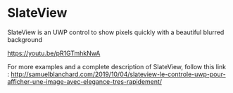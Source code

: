 # SlateView
SlateView is an UWP control to show pixels quickly with a beautiful blurred background

https://youtu.be/pR1GTmhkNwA

For more examples and a complete description of SlateView, follow this link : 
http://samuelblanchard.com/2019/10/04/slateview-le-controle-uwp-pour-afficher-une-image-avec-elegance-tres-rapidement/


